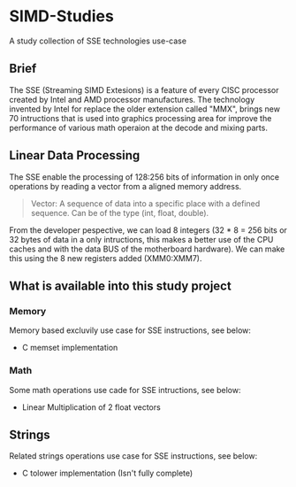 # SIMD-Studies

A study collection of SSE technologies use-case

## Brief
The SSE (Streaming SIMD Extesions) is a feature of every CISC processor created by Intel and AMD processor manufactures. The technology invented by Intel for replace the older extension called "MMX", brings new 70 intructions that is used into graphics processing area for improve the performance of various math operaion at the decode and mixing parts.

## Linear Data Processing
The SSE enable the processing of 128:256 bits of information in only once operations by reading a vector from a aligned memory address.
> Vector: A sequence of data into a specific place with a defined sequence. Can be of the type (int, float, double).
>
From the developer pespective, we can load 8 integers (32 * 8 = 256 bits or 32 bytes of data in a only intructions, this makes a better use of the CPU caches and with the data BUS of the motherboard hardware). We can make this using the 8 new registers added (XMM0:XMM7).

## What is available into this study project

### Memory
Memory based excluvily use case for SSE instructions, see below:
- C memset implementation

### Math
Some math operations use cade for SSE intructions, see below:
- Linear Multiplication of 2 float vectors

## Strings
Related strings operations use case for SSE instructions, see below:
- C tolower implementation (Isn't fully complete)

